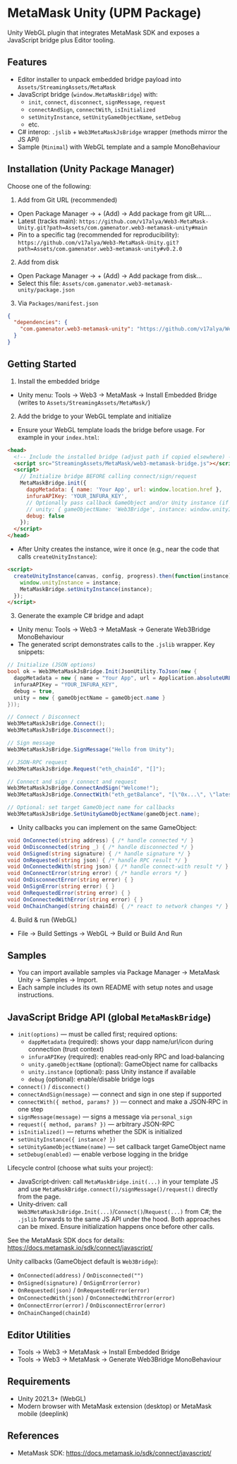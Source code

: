 # MetaMask Unity (UPM Package)

Unity WebGL plugin that integrates MetaMask SDK and exposes a JavaScript bridge plus Editor tooling.

## Features
- Editor installer to unpack embedded bridge payload into `Assets/StreamingAssets/MetaMask`
- JavaScript bridge (`window.MetaMaskBridge`) with:
  - `init`, `connect`, `disconnect`, `signMessage`, `request`
  - `connectAndSign`, `connectWith`, `isInitialized`
  - `setUnityInstance`, `setUnityGameObjectName`, `setDebug`
  - etc.
- C# interop: `.jslib` + `Web3MetaMaskJsBridge` wrapper (methods mirror the JS API)
- Sample (`Minimal`) with WebGL template and a sample MonoBehaviour

## Installation (Unity Package Manager)
Choose one of the following:

1) Add from Git URL (recommended)
- Open Package Manager → + (Add) → Add package from git URL…
- Latest (tracks main):
  `https://github.com/v17alya/Web3-MetaMask-Unity.git?path=Assets/com.gamenator.web3-metamask-unity#main`
- Pin to a specific tag (recommended for reproducibility):
  `https://github.com/v17alya/Web3-MetaMask-Unity.git?path=Assets/com.gamenator.web3-metamask-unity#v0.2.0`

2) Add from disk
- Open Package Manager → + (Add) → Add package from disk…
- Select this file: `Assets/com.gamenator.web3-metamask-unity/package.json`

3) Via `Packages/manifest.json`
```json
{
  "dependencies": {
    "com.gamenator.web3-metamask-unity": "https://github.com/v17alya/Web3-MetaMask-Unity.git?path=Assets/com.gamenator/web3-metamask-unity#v0.2.0"
  }
}
```

## Getting Started
1) Install the embedded bridge
- Unity menu: Tools → Web3 → MetaMask → Install Embedded Bridge (writes to `Assets/StreamingAssets/MetaMask/`)

2) Add the bridge to your WebGL template and initialize
- Ensure your WebGL template loads the bridge before usage. For example in your `index.html`:
```html
<head>
  <!-- Include the installed bridge (adjust path if copied elsewhere) -->
  <script src="StreamingAssets/MetaMask/web3-metamask-bridge.js"></script>
  <script>
    // Initialize bridge BEFORE calling connect/sign/request
    MetaMaskBridge.init({
      dappMetadata: { name: 'Your App', url: window.location.href },
      infuraAPIKey: 'YOUR_INFURA_KEY',
      // Optionally pass callback GameObject and/or Unity instance (if available here)
      // unity: { gameObjectName: 'Web3Bridge', instance: window.unityInstance },
      debug: false
    });
  </script>
</head>
```
- After Unity creates the instance, wire it once (e.g., near the code that calls `createUnityInstance`):
```html
<script>
  createUnityInstance(canvas, config, progress).then(function(instance) {
    window.unityInstance = instance;
    MetaMaskBridge.setUnityInstance(instance);
  });
</script>
```

3) Generate the example C# bridge and adapt
- Unity menu: Tools → Web3 → MetaMask → Generate Web3Bridge MonoBehaviour
- The generated script demonstrates calls to the `.jslib` wrapper. Key snippets:
```csharp
// Initialize (JSON options)
bool ok = Web3MetaMaskJsBridge.Init(JsonUtility.ToJson(new {
  dappMetadata = new { name = "Your App", url = Application.absoluteURL },
  infuraAPIKey = "YOUR_INFURA_KEY",
  debug = true,
  unity = new { gameObjectName = gameObject.name }
}));

// Connect / Disconnect
Web3MetaMaskJsBridge.Connect();
Web3MetaMaskJsBridge.Disconnect();

// Sign message
Web3MetaMaskJsBridge.SignMessage("Hello from Unity");

// JSON-RPC request
Web3MetaMaskJsBridge.Request("eth_chainId", "[]");

// Connect and sign / connect and request
Web3MetaMaskJsBridge.ConnectAndSign("Welcome!");
Web3MetaMaskJsBridge.ConnectWith("eth_getBalance", "[\"0x...\", \"latest\"]");

// Optional: set target GameObject name for callbacks
Web3MetaMaskJsBridge.SetUnityGameObjectName(gameObject.name);
```
- Unity callbacks you can implement on the same GameObject:
```csharp
void OnConnected(string address) { /* handle connected */ }
void OnDisconnected(string _) { /* handle disconnected */ }
void OnSigned(string signature) { /* handle signature */ }
void OnRequested(string json) { /* handle RPC result */ }
void OnConnectedWith(string json) { /* handle connect-with result */ }
void OnConnectError(string error) { /* handle errors */ }
void OnDisconnectError(string error) { }
void OnSignError(string error) { }
void OnRequestedError(string error) { }
void OnConnectedWithError(string error) { }
void OnChainChanged(string chainId) { /* react to network changes */ }
```

4) Build & run (WebGL)
- File → Build Settings → WebGL → Build or Build And Run

## Samples
- You can import available samples via Package Manager → MetaMask Unity → Samples → Import.
- Each sample includes its own README with setup notes and usage instructions.

## JavaScript Bridge API (global `MetaMaskBridge`)
- `init(options)` — must be called first; required options:
  - `dappMetadata` (required): shows your dapp name/url/icon during connection (trust context)
  - `infuraAPIKey` (required): enables read‑only RPC and load‑balancing
  - `unity.gameObjectName` (optional): GameObject name for callbacks
  - `unity.instance` (optional): pass Unity instance if available
  - `debug` (optional): enable/disable bridge logs
- `connect()` / `disconnect()`
- `connectAndSign(message)` — connect and sign in one step if supported
- `connectWith({ method, params? })` — connect and make a JSON‑RPC in one step
- `signMessage(message)` — signs a message via `personal_sign`
- `request({ method, params? })` — arbitrary JSON-RPC
- `isInitialized()` — returns whether the SDK is initialized
- `setUnityInstance({ instance? })`
- `setUnityGameObjectName(name)` — set callback target GameObject name
- `setDebug(enabled)` — enable verbose logging in the bridge

Lifecycle control (choose what suits your project):
- JavaScript‑driven: call `MetaMaskBridge.init(...)` in your template JS and use `MetaMaskBridge.connect()/signMessage()/request()` directly from the page.
- Unity‑driven: call `Web3MetaMaskJsBridge.Init(...)`/`Connect()`/`Request(...)` from C#; the `.jslib` forwards to the same JS API under the hood.
Both approaches can be mixed. Ensure initialization happens once before other calls.

See the MetaMask SDK docs for details: https://docs.metamask.io/sdk/connect/javascript/

Unity callbacks (GameObject default is `Web3Bridge`):
- `OnConnected(address)` / `OnDisconnected("")`
- `OnSigned(signature)` / `OnSignError(error)`
- `OnRequested(json)` / `OnRequestedError(error)`
- `OnConnectedWith(json)` / `OnConnectedWithError(error)`
- `OnConnectError(error)` / `OnDisconnectError(error)`
- `OnChainChanged(chainId)`

## Editor Utilities
- Tools → Web3 → MetaMask → Install Embedded Bridge
- Tools → Web3 → MetaMask → Generate Web3Bridge MonoBehaviour

## Requirements
- Unity 2021.3+ (WebGL)
- Modern browser with MetaMask extension (desktop) or MetaMask mobile (deeplink)

## References
- MetaMask SDK: https://docs.metamask.io/sdk/connect/javascript/
